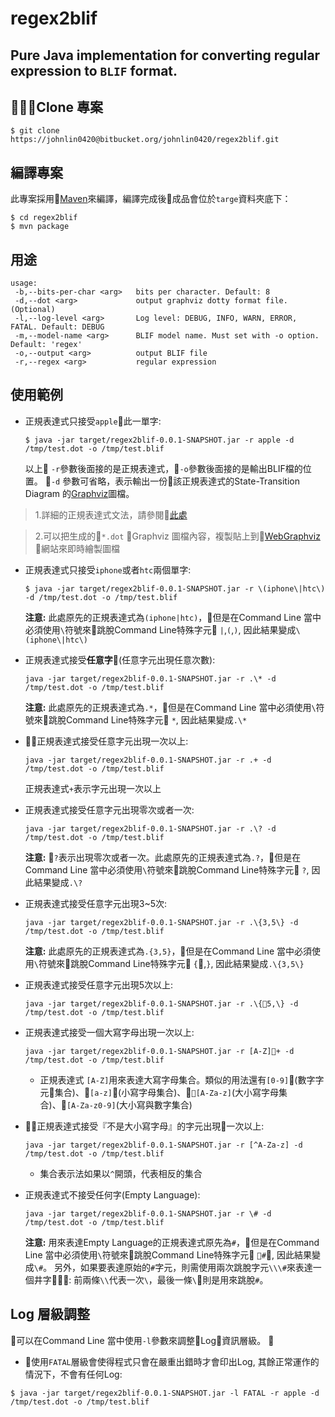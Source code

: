 regex2blif
=============

Pure Java implementation for converting regular expression to `BLIF` format.
-------------

## Clone 專案
```
$ git clone https://johnlin0420@bitbucket.org/johnlin0420/regex2blif.git
```

## 編譯專案
此專案採用[Maven](https://maven.apache.org/)來編譯，編譯完成後成品會位於`targe`資料夾底下：
```
$ cd regex2blif
$ mvn package
```

## 用途
```
usage: 
 -b,--bits-per-char <arg>   bits per character. Default: 8
 -d,--dot <arg>             output graphviz dotty format file. (Optional)
 -l,--log-level <arg>       Log level: DEBUG, INFO, WARN, ERROR, FATAL. Default: DEBUG
 -m,--model-name <arg>      BLIF model name. Must set with -o option. Default: 'regex'
 -o,--output <arg>          output BLIF file
 -r,--regex <arg>           regular expression
```

## 使用範例
* 正規表達式只接受`apple`此一單字:
    ```
    $ java -jar target/regex2blif-0.0.1-SNAPSHOT.jar -r apple -d /tmp/test.dot -o /tmp/test.blif
    ```
    以上 `-r`參數後面接的是正規表達式，`-o`參數後面接的是輸出BLIF檔的位置。 `-d` 參數可省略，表示輸出一份該正規表達式的State-Transition Diagram 的[Graphviz](http://www.graphviz.org/)圖檔。

 > 1.詳細的正規表達式文法，請參閱[此處](http://www.brics.dk/automaton/doc/index.html)
 
 > 2.可以把生成的`*.dot` Graphviz 圖檔內容，複製貼上到[WebGraphviz](http://www.webgraphviz.com/) 網站來即時繪製圖檔


* 正規表達式只接受`iphone`或者`htc`兩個單字:
    ```
    $ java -jar target/regex2blif-0.0.1-SNAPSHOT.jar -r \(iphone\|htc\) -d /tmp/test.dot -o /tmp/test.blif
    ```
    
    **注意:** 此處原先的正規表達式為`(iphone|htc)`，但是在Command Line 當中必須使用`\`符號來跳脫Command Line特殊字元 `|`,`(`,`)`, 因此結果變成`\(iphone\|htc\)`

* 正規表達式接受**任意字**(任意字元出現任意次數):
    ```
    java -jar target/regex2blif-0.0.1-SNAPSHOT.jar -r .\* -d /tmp/test.dot -o /tmp/test.blif
    ```
    
    **注意:** 此處原先的正規表達式為`.*`，但是在Command Line 當中必須使用`\`符號來跳脫Command Line特殊字元 `*`, 因此結果變成`.\*`

* 正規表達式接受任意字元出現一次以上:
    ```
    java -jar target/regex2blif-0.0.1-SNAPSHOT.jar -r .+ -d /tmp/test.dot -o /tmp/test.blif
    ```
    正規表達式`+`表示字元出現一次以上

* 正規表達式接受任意字元出現零次或者一次:
    ```
    java -jar target/regex2blif-0.0.1-SNAPSHOT.jar -r .\? -d /tmp/test.dot -o /tmp/test.blif
    ```
    
    **注意:** `?`表示出現零次或者一次。此處原先的正規表達式為`.?`，但是在Command Line 當中必須使用`\`符號來跳脫Command Line特殊字元 `?`, 因此結果變成`.\?`

* 正規表達式接受任意字元出現3~5次:
    ```
    java -jar target/regex2blif-0.0.1-SNAPSHOT.jar -r .\{3,5\} -d /tmp/test.dot -o /tmp/test.blif
    ```
    
    **注意:** 此處原先的正規表達式為`.{3,5}`，但是在Command Line 當中必須使用`\`符號來跳脫Command Line特殊字元 `{`,`}`, 因此結果變成`.\{3,5\}`

* 正規表達式接受任意字元出現5次以上:
    ```
    java -jar target/regex2blif-0.0.1-SNAPSHOT.jar -r .\{5,\} -d /tmp/test.dot -o /tmp/test.blif
    ```
* 正規表達式接受一個大寫字母出現一次以上:
    ```
    java -jar target/regex2blif-0.0.1-SNAPSHOT.jar -r [A-Z]+ -d /tmp/test.dot -o /tmp/test.blif
    ```
    * 正規表達式 `[A-Z]`用來表達大寫字母集合。類似的用法還有`[0-9]`(數字字元集合)、`[a-z]`(小寫字母集合)、`[A-Za-z]`(大小寫字母集合)、`[A-Za-z0-9]`(大小寫與數字集合)

* 正規表達式接受『不是大小寫字母』的字元出現一次以上:
    ```
    java -jar target/regex2blif-0.0.1-SNAPSHOT.jar -r [^A-Za-z] -d /tmp/test.dot -o /tmp/test.blif
    ```
    * 集合表示法如果以`^`開頭，代表相反的集合

* 正規表達式不接受任何字(Empty Language):
    ```
    java -jar target/regex2blif-0.0.1-SNAPSHOT.jar -r \# -d /tmp/test.dot -o /tmp/test.blif
    ```
    
    **注意:** 用來表達Empty Language的正規表達式原先為`#`，但是在Command Line 當中必須使用`\`符號來跳脫Command Line特殊字元 `#`, 因此結果變成`\#`。 另外，如果要表達原始的`#`字元，則需使用兩次跳脫字元`\\\#`來表達一個井字: 前兩條`\\`代表一次`\`，最後一條`\`則是用來跳脫`#`。

## Log 層級調整
可以在Command Line 當中使用`-l`參數來調整Log資訊層級。

* 使用`FATAL`層級會使得程式只會在嚴重出錯時才會印出Log, 其餘正常運作的情況下，不會有任何Log:

```
$ java -jar target/regex2blif-0.0.1-SNAPSHOT.jar -l FATAL -r apple -d /tmp/test.dot -o /tmp/test.blif
```


     